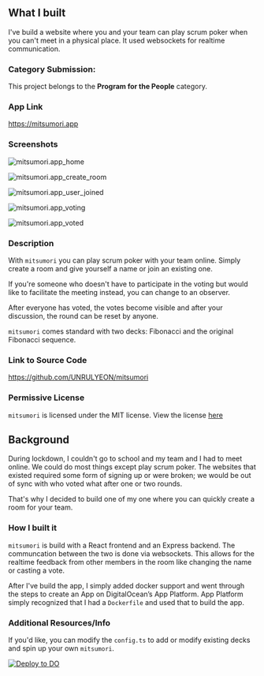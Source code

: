 ## What I built
I've build a website where you and your team can play scrum poker when you can't meet in a physical place. It used websockets for realtime communication.

### Category Submission: 
This project belongs to the **Program for the People** category.

### App Link
https://mitsumori.app

### Screenshots
![mitsumori.app_home](https://dev-to-uploads.s3.amazonaws.com/i/mexihclzke4b5yep1yml.png)

![mitsumori.app_create_room](https://dev-to-uploads.s3.amazonaws.com/i/5f4ms01ac06trnfpyer6.png)

![mitsumori.app_user_joined](https://dev-to-uploads.s3.amazonaws.com/i/fe9ondffzwtn8u9kk4zq.png)

![mitsumori.app_voting](https://dev-to-uploads.s3.amazonaws.com/i/kcilwfehvkr9b3npge1m.png)

![mitsumori.app_voted](https://dev-to-uploads.s3.amazonaws.com/i/xozvpgw4pix46ykhzb9t.png)
   

### Description
With `mitsumori` you can play scrum poker with your team online. Simply create a room and give yourself a name or join an existing one.

If you're someone who doesn't have to participate in the voting but would like to facilitate the meeting instead, you can change to an observer.

After everyone has voted, the votes become visible and after your discussion, the round can be reset by anyone.

`mitsumori` comes standard with two decks: Fibonacci and the original Fibonacci sequence. 

### Link to Source Code
https://github.com/UNRULYEON/mitsumori

### Permissive License
`mitsumori` is licensed under the MIT license. View the license [here](https://github.com/UNRULYEON/mitsumori/blob/main/LICENSE)

## Background
During lockdown, I couldn't go to school and my team and I had to meet online. We could do most things except play scrum poker. The websites that existed required some form of signing up or were broken; we would be out of sync with who voted what after one or two rounds.

That's why I decided to build one of my one where you can quickly create a room for your team.

### How I built it
`mitsumori` is build with a React frontend and an Express backend. The communcation between the two is done via websockets. This allows for the realtime feedback from other members in the room like changing the name or casting a vote.

After I've build the app, I simply added docker support and went through the steps to create an App on DigitalOcean’s App Platform. App Platform simply recognized that I had a `Dockerfile` and used that to build the app.

### Additional Resources/Info
If you'd like, you can modify the `config.ts` to add or modify existing decks and spin up your own `mitsumori`.

[![Deploy to DO](https://www.deploytodo.com/do-btn-blue.svg)](https://cloud.digitalocean.com/apps/new?repo=https://github.com/UNRULYEON/mitsumori/tree/main)
